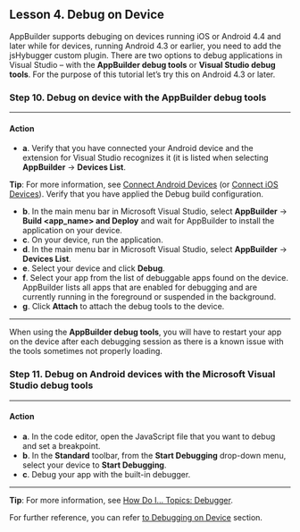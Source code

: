 ## Lesson 4. Debug on Device

AppBuilder supports debuging on devices running iOS or Android 4.4 and later while for devices, running Android 4.3 or earlier, you need to add the jsHybugger custom plugin. There are two options to debug applications in Visual Studio – with the **AppBuilder debug tools** or **Visual Studio debug tools**. For the purpose of this tutorial let’s try this on Android 4.3 or later.

### Step 10. Debug on device with the AppBuilder debug tools

<hr data-action="start" />

#### Action

* **a**. Verify that you have connected your Android device and the extension for Visual Studio recognizes it (it is listed when selecting **AppBuilder** → **Devices List**.

**Tip**: For more information, see [Connect Android Devices](http://docs.telerik.com/platform/appbuilder/cordova/running-on-devices/running-on-connected-devices/google-android-devices/connect-android#visual-studio) (or [Connect iOS Devices](http://docs.telerik.com/platform/appbuilder/cordova/running-on-devices/running-on-connected-devices/connecting-ios-devices/connect-ios-devices#visual-studio)). Verify that you have applied the Debug build configuration.

* **b**. In the main menu bar in Microsoft Visual Studio, select **AppBuilder** → **Build <app_name> and Deploy** and wait for AppBuilder to install the application on your device.
* **c**. On your device, run the application.
* **d**. In the main menu bar in Microsoft Visual Studio, select **AppBuilder** → **Devices List**.
* **e**. Select your device and click **Debug**.
* **f**. Select your app from the list of debuggable apps found on the device. AppBuilder lists all apps that are enabled for debugging and are currently running in the foreground or suspended in the background.
* **g**. Click **Attach** to attach the debug tools to the device.

<hr data-action="end" />

When using the **AppBuilder debug tools**, you will have to restart your app on the device after each debugging session as there is a known issue with the tools sometimes not properly loading.

### Step 11. Debug on Android devices with the Microsoft Visual Studio debug tools

<hr data-action="start" />

#### Action

* **a**. In the code editor, open the JavaScript file that you want to debug and set a breakpoint.
* **b**. In the **Standard** toolbar, from the **Start Debugging** drop-down menu, select your device to **Start Debugging**.
* **c**. Debug your app with the built-in debugger.

<hr data-action="end" />

**Tip**: For more information, see [How Do I... Topics: Debugger](https://msdn.microsoft.com/en-us/library/aa315451%28v=vs.60%29.aspx).

For further reference, you can refer [to Debugging on Device](http://docs.telerik.com/platform/appbuilder/cordova/debugging-your-code/debugging-on-device/debugging-on-device) section.